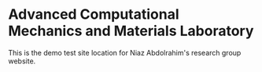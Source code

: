 # Advanced Computational Mechanics and Materials Laboratory

This is the demo test site location for Niaz Abdolrahim's research group website.
